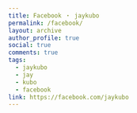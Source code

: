 ```yaml
---
title: Facebook ・ jaykubo
permalink: /facebook/
layout: archive
author_profile: true
social: true
comments: true
tags:
  - jaykubo
  - jay
  - kubo
  - facebook
link: https://facebook.com/jaykubo
---
```

<div id="fb-root"></div>
<script>(function(d, s, id) {
  var js, fjs = d.getElementsByTagName(s)[0];
  if (d.getElementById(id)) return;
  js = d.createElement(s); js.id = id;
  js.src = 'https://connect.facebook.net/en_US/sdk.js#xfbml=1&version=v3.0';
  fjs.parentNode.insertBefore(js, fjs);
}(document, 'script', 'facebook-jssdk'));</script>

<div class="fb-page" data-href="https://www.facebook.com/jaykubo" data-tabs="messages" data-small-header="true" data-adapt-container-width="true" data-hide-cover="true" data-show-facepile="true"></div>
